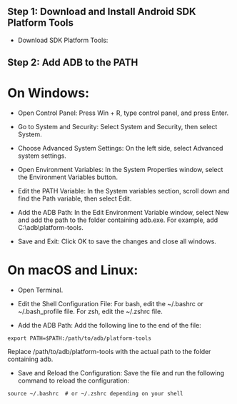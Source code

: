 ## Step 1: Download and Install Android SDK Platform Tools
- Download SDK Platform Tools:
<url src="https://developer.android.com/tools/releases/platform-tools">

## Step 2: Add ADB to the PATH

# On Windows:

- Open Control Panel:
Press Win + R, type control panel, and press Enter.

- Go to System and Security:
  Select System and Security, then select System.
  
- Choose Advanced System Settings:
  On the left side, select Advanced system settings.
  
- Open Environment Variables:
In the System Properties window, select the Environment Variables button.

- Edit the PATH Variable:
In the System variables section, scroll down and find the Path variable, then select Edit.

- Add the ADB Path:
In the Edit Environment Variable window, select New and add the path to the folder containing adb.exe. For example, add C:\adb\platform-tools.

- Save and Exit:
Click OK to save the changes and close all windows.

# On macOS and Linux:

- Open Terminal.

- Edit the Shell Configuration File:
For bash, edit the ~/.bashrc or ~/.bash_profile file.
For zsh, edit the ~/.zshrc file.

- Add the ADB Path:
Add the following line to the end of the file:
```
export PATH=$PATH:/path/to/adb/platform-tools
```
Replace /path/to/adb/platform-tools with the actual path to the folder containing adb.

- Save and Reload the Configuration:
Save the file and run the following command to reload the configuration:
```
source ~/.bashrc  # or ~/.zshrc depending on your shell
```
